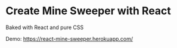 # Create Mine Sweeper with React

Baked with React and pure CSS


Demo: https://react-mine-sweeper.herokuapp.com/
